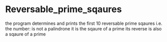 # Reversable_prime_sqaures
the program determines and prints the first 10 reversable prime sqaures
i.e.
the number:
           is not a palindrone
           it is the sqaure of a prime
           its reverse is also a sqaure of a prime

